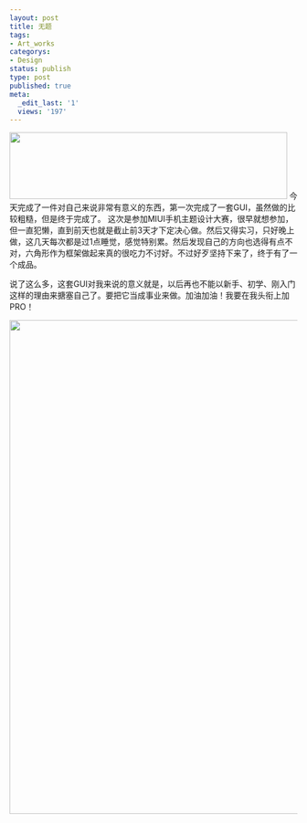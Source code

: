 ```yaml
---
layout: post
title: 无题
tags:
- Art_works
categorys:
- Design
status: publish
type: post
published: true
meta:
  _edit_last: '1'
  views: '197'
---
```

<img alt="" src="http://pic.yupoo.com/jacobz/B6bD0XyY/6SFeH.jpg" title="GUI&icons" class="alignnone" width="486" height="117" />
今天完成了一件对自己来说非常有意义的东西，第一次完成了一套GUI，虽然做的比较粗糙，但是终于完成了。
<!--more-->
这次是参加MIUI手机主题设计大赛，很早就想参加，但一直犯懒，直到前天也就是截止前3天才下定决心做。然后又得实习，只好晚上做，这几天每次都是过1点睡觉，感觉特别累。然后发现自己的方向也选得有点不对，六角形作为框架做起来真的很吃力不讨好。不过好歹坚持下来了，终于有了一个成品。

说了这么多，这套GUI对我来说的意义就是，以后再也不能以新手、初学、刚入门这样的理由来搪塞自己了。要把它当成事业来做。加油加油！我要在我头衔上加PRO！

<img alt="" src="http://pic.yupoo.com/jacobz/B6bD1sYf/7zF87.jpg" title="喵" class="alignnone" width="505" height="865" />
